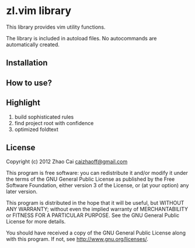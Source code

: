 # zl.vim library

This library provides vim utility functions.

The library is included in autoload files. No autocommands are automatically
created.


## Installation

## How to use?

## Highlight

1. build sophisticated rules
1. find project root with confidence
1. optimized foldtext

## License

Copyright (c) 2012 Zhao Cai <caizhaoff@gmail.com>

This program is free software: you can redistribute it and/or modify it under
the terms of the GNU General Public License as published by the Free Software
Foundation, either version 3 of the License, or (at your option) any later
version.

This program is distributed in the hope that it will be useful, but WITHOUT ANY
WARRANTY; without even the implied warranty of MERCHANTABILITY or FITNESS FOR A
PARTICULAR PURPOSE. See the GNU General Public License for more details.

You should have received a copy of the GNU General Public License along with
this program. If not, see <http://www.gnu.org/licenses/>.




